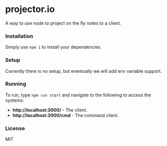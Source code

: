 # projector.io

A way to use node to project on the fly notes to a client.

### Installation

Simply use `npm i` to install your dependencies.

### Setup

Currently there is no setup, but eventually we will add env variable support.

### Running

To run, type `npm run start` and navigate to the following to access the systems:

* **http://localhost:3000/** - The client.
* **http://localhost:3000/cmd** - The command client.

### License

MIT

